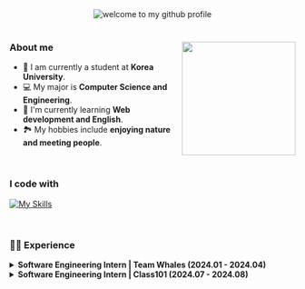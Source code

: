 <div align="center">
	<img src="https://github.com/user-attachments/assets/c706e8e0-a99a-4349-9b11-539d2e6c5e1d" alt="welcome to my github profile" />
	<br />
	<br />
</div>

###

<img align="right" height="200" src="https://github.com/user-attachments/assets/af33d2f3-93c1-4b8d-8023-2fe59e81bfc1" />

### About me

- 🐯 I am currently a student at **Korea University**.
- 💻 My major is **Computer Science and Engineering**.
- 🌱 I'm currently learning **Web development and English**. 
- 🏞️ My hobbies include **enjoying nature and meeting people**.

<br />

### I code with
[![My Skills](https://skillicons.dev/icons?i=js,ts,react,nextjs,nodejs,python)](https://skillicons.dev)

<br />

### 👨‍💻 Experience

<details>
  <summary><b>Software Engineering Intern | Team Whales (2024.01 - 2024.04)</b></summary>
  <br />
  <ul>Improved SEO and developed key features using Next.js and React-Query.</ul>
  <ul>Full-stack development with Express and MySQL</ul>
</details>
<details>
  <summary><b>Software Engineering Intern | Class101 (2024.07 - 2024.08)</b></summary>
  <br />
  <ul>Improved system efficiency and automation using TypeScript.</ul>
  <ul>Developed a chatbot using LangChain and Pinecone.</ul>
</details>


<!--
**dahyewon/dahyewon** is a ✨ _special_ ✨ repository because its `README.md` (this file) appears on your GitHub profile.

Here are some ideas to get you started:

- 🔭 I’m currently working on ...
- 🌱 I’m currently learning ...
- 👯 I’m looking to collaborate on ...
- 🤔 I’m looking for help with ...
- 💬 Ask me about ...
- 📫 How to reach me: ...
- 😄 Pronouns: ...
- ⚡ Fun fact: ...
-->
